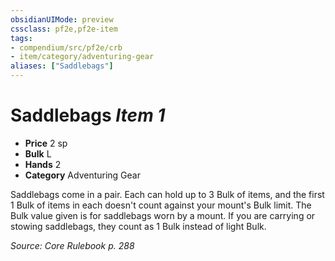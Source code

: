 ```yaml
---
obsidianUIMode: preview
cssclass: pf2e,pf2e-item
tags:
- compendium/src/pf2e/crb
- item/category/adventuring-gear
aliases: ["Saddlebags"]
---
```

# Saddlebags *Item 1*  

- **Price** 2 sp
- **Bulk** L
- **Hands** 2
- **Category** Adventuring Gear

Saddlebags come in a pair. Each can hold up to 3 Bulk of items, and the first 1 Bulk of items in each doesn't count against your mount's Bulk limit. The Bulk value given is for saddlebags worn by a mount. If you are carrying or stowing saddlebags, they count as 1 Bulk instead of light Bulk.

*Source: Core Rulebook p. 288*